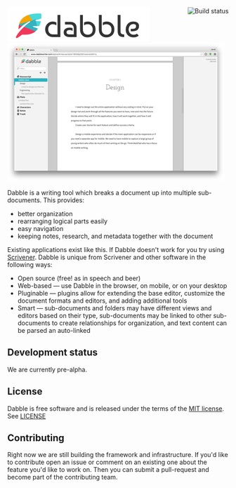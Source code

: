 <img alt="Dabble Logo" width="324" src="images/logo.png">
<a href="https://travis-ci.org/jacwright/dabble"><img align="right" src="https://travis-ci.org/jacwright/dabble.svg?branch=master" alt="Build status"></a>

<img alt="Dabble Screenshot" src="images/screenshot.png">

Dabble is a writing tool which breaks a document up into multiple sub-documents. This provides:

 * better organization
 * rearranging logical parts easily
 * easy navigation
 * keeping notes, research, and metadata together with the document

Existing applications exist like this. If Dabble doesn't work for you try using
[Scrivener](https://www.literatureandlatte.com/scrivener.php). Dabble is unique from Scrivener and other software in the
following ways:

 * Open source (free! as in speech and beer)
 * Web-based — use Dabble in the browser, on mobile, or on your desktop
 * Pluginable — plugins allow for extending the base editor, customize the document formats and editors, and adding
 additional tools
 * Smart — sub-documents and folders may have different views and editors based on their type, sub-documents may be
 linked to other sub-documents to create relationships for organization, and text content can be parsed an auto-linked

## Development status

We are currently pre-alpha.


## License

Dabble is free software and is released under the terms of the
[MIT license](https://opensource.org/licenses/MIT). See [LICENSE](LICENSE)


## Contributing

Right now we are still building the framework and infrastructure. If you'd like to contribute open an issue or comment
on an existing one about the feature you'd like to work on. Then you can submit a pull-request and become part of the
contributing team.
